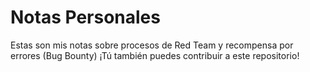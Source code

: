# Notas Personales
Estas son mis notas sobre procesos de Red Team y recompensa por errores (Bug Bounty) ¡Tú también puedes contribuir a este repositorio!
